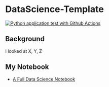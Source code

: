 # DataScience-Template

[![Python application test with Github Actions](https://github.com/noahgift/DataScience-Demo-2022/actions/workflows/main.yml/badge.svg)](https://github.com/noahgift/DataScience-Demo-2022/actions/workflows/main.yml)

## Background

I looked at X, Y, Z


## My Notebook

* [A Full Data Science Notebook](https://github.com/noahgift/DataScience-Demo-2022/blob/main/Chapter7_data_science.ipynb)